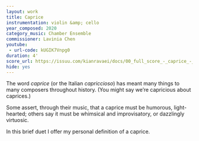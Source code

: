 ```yaml
---
layout: work
title: Caprice
instrumentation: violin &amp; cello
year_composed: 2020
category_music: Chamber Ensemble
commissioner: Lavinia Chen
youtube:
 - url-code: kUGIK7Vnpg0
duration: 4'
score_url: https://issuu.com/kianravaei/docs/00_full_score_-_caprice_-_ed_2
hide: yes
---
```


The word <i>caprice</i> (or the Italian <i>capriccioso</i>) has meant many things to many composers throughout history. (You might say we’re capricious about caprices.)

Some assert, through their music, that a caprice must be humorous, light-hearted; others say it must be whimsical and improvisatory, or dazzlingly virtuosic. 

In this brief duet I offer my personal definition of a caprice.